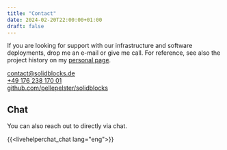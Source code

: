 ```yaml
---
title: "Contact"
date: 2024-02-20T22:00:00+01:00
draft: false
---
```

If you are looking for support with our infrastructure and software deployments, drop me an e-mail or give me call. For reference, see also the project history on my [personal page](https://pelle.io/pages/about/).

<div class="container pt-5 pb-5">
    <div class="row g-3 justify-content-center">
        <div class="col-lg">
            <a class="text-nowrap" href="mailto:contact@solidblocks.de" title="Email me">
                <span class="fa-stack fa-lg">
                    <i class="fas fa-circle fa-stack-2x"></i>
                    <i class="fas fa-envelope fa-stack-1x fa-inverse"></i>
                </span>
                contact@solidblocks.de
            </a>
        </div>
        <div class="col-lg">
            <a class="text-nowrap" href="tel:+49%20176%20238%20170%2001" title="Call me">
                <span class="fa-stack fa-lg">
                    <i class="fas fa-circle fa-stack-2x"></i>
                    <i class="fas fa-phone fa-stack-1x fa-inverse"></i>
                </span>
                +49 176 238 170 01
            </a>
        </div>
        <div class="col-lg">
            <a class="text-nowrap" href="https://github.com/pellepelster/solidblocks" title="Github">
                <span class="fa-stack fa-lg">
                    <i class="fas fa-circle fa-stack-2x"></i>
                    <i class="fas fa-phone fa-stack-1x fa-inverse"></i>
                </span>
                github.com/pellepelster/solidblocks
            </a>
        </div>
    </div>
</div>

## Chat

You can also reach out to directly via chat.

<div id="lhc_status_container_page" class="pt-5 bg-light" ></div>

{{<livehelperchat_chat lang="eng">}}
